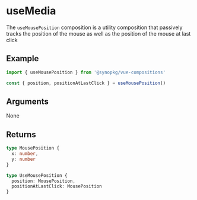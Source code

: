 # useMedia
The `useMousePosition` composition is a utility composition that passively tracks the position of the mouse as well as the position of the mouse at last click

## Example
```typescript
import { useMousePosition } from '@synopkg/vue-compositions'

const { position, positionAtLastClick } = useMousePosition()
```

## Arguments
None

## Returns
```ts
type MousePosition {
  x: number,
  y: number
}

type UseMousePosition {
  position: MousePosition,
  positionAtLastClick: MousePosition
}
```
